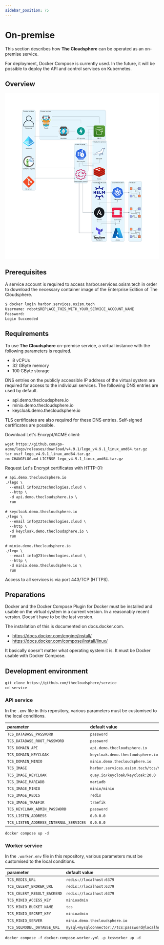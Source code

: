 ```yaml
---
sidebar_position: 75
---
```


# On-premise

This section describes how **The Cloudsphere** can be operated as an on-premise service.

For deployment, Docker Compose is currently used. In the future, it will be possible to
deploy the API and control services on Kubernetes.

## Overview

![Overview on-premise](overview-on-premise.png "Overview on-premise")

## Prerequisites

A service account is required to access harbor.services.osism.tech in order
to download the necessary container image of the Enterprise Edition of The
Cloudsphere.

```
$ docker login harbor.services.osism.tech
Username: robot$REPLACE_THIS_WITH_YOUR_SERVICE_ACCOUNT_NAME
Password:
Login Succeeded
```

## Requirements

To use **The Cloudsphere** on-premise service, a virtual instance with the following
parameters is required.

* 8 vCPUs
* 32 GByte memory
* 100 GByte storage

DNS entries on the publicly accessible IP address of the virtual system are required
for access to the individual services. The following DNS entries are used by default.

* api.demo.thecloudsphere.io
* minio.demo.thecloudsphere.io
* keycloak.demo.thecloudsphere.io

TLS certificates are also required for these DNS entries. Self-signed certificates
are possible.

Download Let's Encrypt/ACME client:

```
wget https://github.com/go-acme/lego/releases/download/v4.9.1/lego_v4.9.1_linux_amd64.tar.gz
tar xvzf lego_v4.9.1_linux_amd64.tar.gz
rm CHANGELOG.md LICENSE lego_v4.9.1_linux_amd64.tar.gz
```

Request Let's Encrypt certificates with HTTP-01:

```
# api.demo.thecloudsphere.io
./lego \
  --email info@23technologies.cloud \
  --http \
  -d api.demo.thecloudsphere.io \
  run

# keycloak.demo.thecloudsphere.io
./lego \
  --email info@23technologies.cloud \
  --http \
  -d keycloak.demo.thecloudsphere.io \
  run

# minio.demo.thecloudsphere.io
./lego \
  --email info@23technologies.cloud \
  --http \
  -d minio.demo.thecloudsphere.io \
  run
```

Access to all services is via port 443/TCP (HTTPS).

## Preparations

Docker and the Docker Compose Plugin for Docker must be installed and usable on the
virtual system in a current version. In a reasonably recent version. Doesn't have to
be the last version.

The installation of this is documented on docs.docker.com.

* https://docs.docker.com/engine/install/
* https://docs.docker.com/compose/install/linux/

It basically doesn't matter what operating system it is. It must be Docker usable
with Docker Compose.

## Development environment

```
git clone https://github.com/thecloudsphere/service
cd service
```

### API service

In the ``.env`` file in this repository, various parameters must be customised
to the local conditions.

| parameter                                | default value                                     | description |
| :--------------------------------------- | :------------------------------------------------ | :---------- |
| ``TCS_DATABASE_PASSWORD``                | ``password``                                      |             |
| ``TCS_DATABASE_ROOT_PASSWORD``           | ``password``                                      |             |
| ``TCS_DOMAIN_API``                       | ``api.demo.thecloudsphere.io``                    |             |
| ``TCS_DOMAIN_KEYCLOAK``                  | ``keycloak.demo.thecloudsphere.io``               |             |
| ``TCS_DOMAIN_MINIO``                     | ``minio.demo.thecloudsphere.io``                  |             |
| ``TCS_IMAGE``                            | ``harbor.services.osism.tech/tcs/tcs:latest``     |             |
| ``TCS_IMAGE_KEYCLOAK``                   | ``quay.io/keycloak/keycloak:20.0``                |             |
| ``TCS_IMAGE_MARIADB``                    | ``mariadb``                                       |             |
| ``TCS_IMAGE_MINIO``                      | ``minio/minio``                                   |             |
| ``TCS_IMAGE_REDIS``                      | ``redis``                                         |             |
| ``TCS_IMAGE_TRAEFIK``                    | ``traefik``                                       |             |
| ``TCS_KEYCLOAK_ADMIN_PASSWORD``          | ``password``                                      |             |
| ``TCS_LISTEN_ADDRESS``                   | ``0.0.0.0``                                       |             |
| ``TCS_LISTEN_ADDRESS_INTERNAL_SERVICES`` | ``0.0.0.0``                                       |             |

```
docker compose up -d
```

### Worker service

In the ``.worker.env`` file in this repository, various parameters must be customised
to the local conditions.

| parameter                     | default value                                              | description |
| :---------------------------- | :--------------------------------------------------------- | :---------- |
| ``TCS_REDIS_URL``             | ``redis://localhost:6379``                                 |             |
| ``TCS_CELERY_BROKER_URL``     | ``redis://localhost:6379``                                 |             |
| ``TCS_CELERY_RESULT_BACKEND`` | ``redis://localhost:6379``                                 |             |
| ``TCS_MINIO_ACCESS_KEY``      | ``minioadmin``                                             |             |
| ``TCS_MINIO_BUCKET_NAME``     | ``tcs``                                                    |             |
| ``TCS_MINIO_SECRET_KEY``      | ``minioadmin``                                             |             |
| ``TCS_MINIO_SERVER``          | ``minio.demo.thecloudsphere.io``                           |             |
| ``TCS_SQLMODEL_DATABSE_URL``  | ``mysql+mysqlconnector://tcs:password@localhost:3306/tcs`` |             |

```
docker compose -f docker-compose.worker.yml -p tcsworker up -d
```
